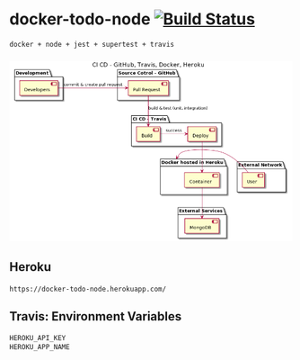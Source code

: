 # docker-todo-node [![Build Status](https://travis-ci.org/amitsaran/docker-todo-node.svg?branch=master)](https://travis-ci.org/amitsaran/docker-todo-node)
    docker + node + jest + supertest + travis
    
### ![alt text](docker-todo-node.png "CI CD workflow")


## Heroku 
    https://docker-todo-node.herokuapp.com/

## Travis: Environment Variables
    HEROKU_API_KEY
    HEROKU_APP_NAME

